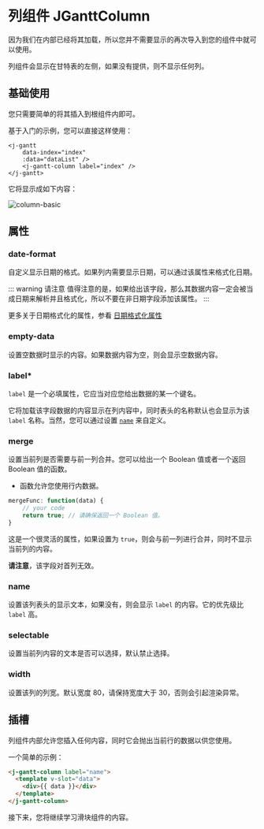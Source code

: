 # 列组件 JGanttColumn

<Description author="jeremyjone" version="1.x" date="2020-09-02" copyright="jeremyjone" />

因为我们在内部已经将其加载，所以您并不需要显示的再次导入到您的组件中就可以使用。

列组件会显示在甘特表的左侧，如果没有提供，则不显示任何列。

## 基础使用

您只需要简单的将其插入到根组件内即可。

基于入门的示例，您可以直接这样使用：

```html{4}
<j-gantt
    data-index="index"
    :data="dataList" />
    <j-gantt-column label="index" />
</j-gantt>
```

它将显示成如下内容：

<img :src="$withBase('/assets/gantt/column-basic.png')" alt="column-basic">

## 属性

### date-format

<DataParameter t="String" d="yyyy-MM-dd" />

自定义显示日期的格式。如果列内需要显示日期，可以通过该属性来格式化日期。

::: warning 请注意
值得注意的是，如果给出该字段，那么其数据内容一定会被当成日期来解析并且格式化，所以不要在非日期字段添加该属性。
:::

更多关于日期格式化的属性，参看 [日期格式化属性](/document/gantt/common.html#日期格式化属性)

### empty-data

<DataParameter t="String" d="无数据 😢" />

设置空数据时显示的内容。如果数据内容为空，则会显示空数据内容。

### label* <Badge text="required" type="error"/>

<DataParameter r t="String" />

`label` 是一个必填属性，它应当对应您给出数据的某一个键名。

它将加载该字段数据的内容显示在列内容中，同时表头的名称默认也会显示为该 `label` 名称。当然，您可以通过设置 [`name`](#name) 来自定义。

### merge

<DataParameter t="Function | Boolean" d="false" />

设置当前列是否需要与前一列合并。您可以给出一个 Boolean 值或者一个返回 Boolean 值的函数。

- 函数允许您使用行内数据。

```js
mergeFunc: function(data) {
    // your code
    return true; // 请确保返回一个 Boolean 值。
}
```

这是一个很灵活的属性，如果设置为 `true`，则会与前一列进行合并，同时不显示当前列的内容。

**请注意**，该字段对首列无效。

### name

<DataParameter t="String" />

设置该列表头的显示文本，如果没有，则会显示 `label` 的内容。它的优先级比 `label` 高。

### selectable

<DataParameter t="Boolean" d="false" />

设置当前列内容的文本是否可以选择，默认禁止选择。

### width

<DataParameter t="Number | String" d="80" />

设置该列的列宽。默认宽度 80，请保持宽度大于 30，否则会引起渲染异常。

## 插槽

列组件内部允许您插入任何内容，同时它会抛出当前行的数据以供您使用。

一个简单的示例：

```html
<j-gantt-column label="name">
  <template v-slot="data">
    <div>{{ data }}</div>
  </template>
</j-gantt-column>
```

接下来，您将继续学习滑块组件的内容。
